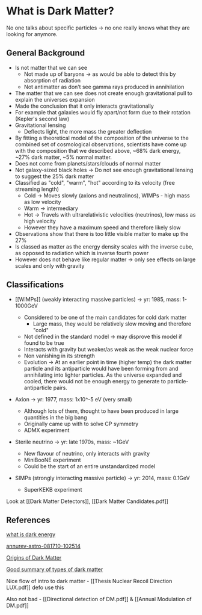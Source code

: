 # What is Dark Matter?
No one talks about specific particles -> no one really knows what they are looking for anymore.

## General Background
-   Is not matter that we can see
	 -   Not made up of baryons → as would be able to detect this by absorption of radiation
	  -   Not antimatter as don’t see gamma rays produced in annihilation
-   The matter that we can see does not create enough gravitational pull to explain the universes expansion
-   Made the conclusion that it only interacts gravitationally
-   For example that galaxies would fly apart/not form due to their rotation (Kepler's second law)
- Gravitational lensing
	- Deflects light, the more mass the greater deflection
-   By fitting a theoretical model of the composition of the universe to the combined set of cosmological observations, scientists have come up with the composition that we described above, ~68% dark energy, ~27% dark matter, ~5% normal matter.
-   Does not come from planets/stars/clouds of normal matter
-   Not galaxy-sized black holes → Do not see enough gravitational lensing to suggest the 25% dark matter
-   Classified as "cold", "warm", "hot" according to its velocity (free streaming length)
	-   Cold → Moves slowly (axions and neutralinos), WIMPs - high mass as low velocity
	-   Warm → intermediary
	-   Hot → Travels with ultrarelativistic velocities (neutrinos), low mass as high velocity
	-   However they have a maximum speed and therefore likely slow
-   Observations show that there is too little visible matter to make up the 27%
-   Is classed as matter as the energy density scales with the inverse cube, as opposed to radiation which is inverse fourth power
-   However does not behave like regular matter → only see effects on large scales and only with gravity

## Classifications
-   [[WIMPs]] (weakly interacting massive particles) → yr: 1985, mass: 1-1000GeV
	-   Considered to be one of the main candidates for cold dark matter
		-    Large mass, they would be relatively slow moving and therefore "cold"
	-   Not defined in the standard model → may disprove this model if found to be true
	-   Interacts with gravity but weaker/as weak as the weak nuclear force
	-   Non vanishing in its strength
	-   Evolution → At an earlier point in time (higher temp) the dark matter particle and its antiparticle would have been forming from and annihilating into lighter particles. As the universe expanded and cooled, there would not be enough energy to generate to particle-antiparticle pairs.

-   Axion → yr: 1977, mass: 1x10^-5 eV (very small)
	-   Although lots of them, thought to have been produced in large quantities in the big bang
	-   Originally came up with to solve CP symmetry
	-   ADMX experiment
	
-   Sterile neutrino → yr: late 1970s, mass: ~1GeV
	-   New flavour of neutrino, only interacts with gravity
	-   MiniBooNE experiment
	-   Could be the start of an entire unstandardized model

-   SIMPs (strongly interacting massive particle) -> yr: 2014, mass: 0.1GeV
	-   SuperKEKB experiment

Look at [[Dark Matter Detectors]], [[Dark Matter Candidates.pdf]]

## References 
[what is dark energy](https://science.nasa.gov/astrophysics/focus-areas/what-is-dark-energy)
  
[annurev-astro-081710-102514](https://www.annualreviews.org/doi/10.1146/annurev-astro-081710-102514)

[Origins of Dark Matter](https://www.forbes.com/sites/startswithabang/2019/02/22/the-wimp-miracle-is-dead-as-dark-matter-experiments-come-up-empty-again/?sh=b01b7346dbc6)

[Good summary of types of dark matter](https://www.youtube.com/watch?v=915Vky7r_gk&t=3s&ab_channel=ArvinAsh)

Nice flow of intro to dark matter - [[Thesis Nuclear Recoil Direction LUX.pdf]] defo use this

Also not bad - [[Directional detection of DM.pdf]] & [[Annual Modulation of DM.pdf]]